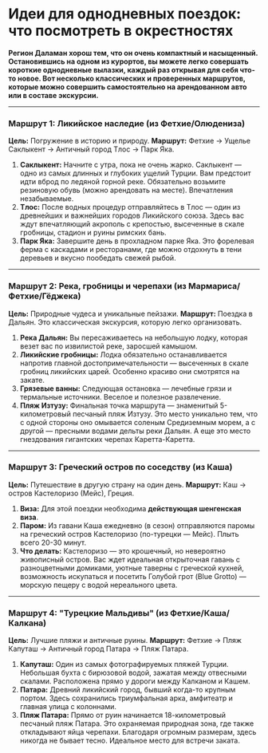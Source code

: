# Идеи для однодневных поездок: что посмотреть в окрестностях

**Регион Даламан хорош тем, что он очень компактный и насыщенный. Остановившись на одном из курортов, вы можете легко совершать короткие однодневные вылазки, каждый раз открывая для себя что-то новое. Вот несколько классических и проверенных маршрутов, которые можно совершить самостоятельно на арендованном авто или в составе экскурсии.**

---

### Маршрут 1: Ликийское наследие (из Фетхие/Олюдениза)

**Цель:** Погружение в историю и природу.
**Маршрут:** Фетхие → Ущелье Саклыкент → Античный город Тлос → Парк Яка.
1.  **Саклыкент:** Начните с утра, пока не очень жарко. Саклыкент — одно из самых длинных и глубоких ущелий Турции. Вам предстоит идти вброд по ледяной горной реке. Обязательно возьмите резиновую обувь (можно арендовать на месте). Впечатления незабываемые.
2.  **Тлос:** После водных процедур отправляйтесь в Тлос — один из древнейших и важнейших городов Ликийского союза. Здесь вас ждут впечатляющий акрополь с крепостью, высеченные в скале гробницы, стадион и руины римских бань.
3.  **Парк Яка:** Завершите день в прохладном парке Яка. Это форелевая ферма с каскадами и ресторанами, где можно отдохнуть в тени деревьев и вкусно пообедать свежей рыбой.

---

### Маршрут 2: Река, гробницы и черепахи (из Мармариса/Фетхие/Гёджека)

**Цель:** Природные чудеса и уникальные пейзажи.
**Маршрут:** Поездка в Дальян.
Это классическая экскурсия, которую легко организовать.
1.  **Река Дальян:** Вы пересаживаетесь на небольшую лодку, которая везет вас по извилистой реке, заросшей камышом.
2.  **Ликийские гробницы:** Лодка обязательно останавливается напротив главной достопримечательности — высеченных в скале гробниц ликийских царей. Особенно красиво они смотрятся на закате.
3.  **Грязевые ванны:** Следующая остановка — лечебные грязи и термальные источники. Веселое и полезное развлечение.
4.  **Пляж Изтузу:** Финальная точка маршрута — знаменитый 5-километровый песчаный пляж Изтузу. Это место уникально тем, что с одной стороны оно омывается соленым Средиземным морем, а с другой — пресными водами дельты реки Дальян. А еще это место гнездования гигантских черепах Каретта-Каретта.

---

### Маршрут 3: Греческий остров по соседству (из Каша)

**Цель:** Путешествие в другую страну на один день.
**Маршрут:** Каш → остров Кастелоризо (Мейс), Греция.
1.  **Виза:** Для этой поездки необходима **действующая шенгенская виза**.
2.  **Паром:** Из гавани Каша ежедневно (в сезон) отправляются паромы на греческий остров Кастелоризо (по-турецки — Мейс). Плыть всего 20-30 минут.
3.  **Что делать:** Кастелоризо — это крошечный, но невероятно живописный остров. Вас ждет идеальная открыточная гавань с разноцветными домиками, уютные таверны с греческой кухней, возможность искупаться и посетить Голубой грот (Blue Grotto) — морскую пещеру с водой нереального цвета.

---

### Маршрут 4: "Турецкие Мальдивы" (из Фетхие/Каша/Калкана)

**Цель:** Лучшие пляжи и античные руины.
**Маршрут:** Фетхие → Пляж Капуташ → Античный город Патара → Пляж Патара.
1.  **Капуташ:** Один из самых фотографируемых пляжей Турции. Небольшая бухта с бирюзовой водой, зажатая между отвесными скалами. Расположена прямо у дороги между Калканом и Кашем.
2.  **Патара:** Древний ликийский город, бывший когда-то крупным портом. Здесь сохранились триумфальная арка, амфитеатр и главная улица с колоннами.
3.  **Пляж Патара:** Прямо от руин начинается 18-километровый песчаный пляж Патара. Это охраняемая природная зона, где также откладывают яйца черепахи. Благодаря огромным размерам, здесь никогда не бывает тесно. Идеальное место для встречи заката. 